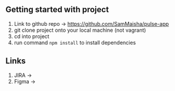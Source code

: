 ## Getting started with project

1. Link to github repo -> https://github.com/SamMaisha/pulse-app
2. git clone project onto your local machine (not vagrant)
3. cd into project
4. run command `npm install` to install dependencies

## Links

1. JIRA ->
2. Figma ->
